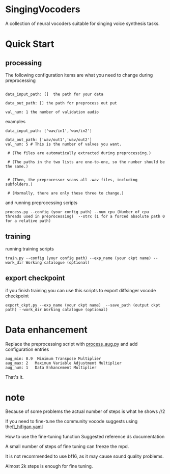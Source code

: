 # SingingVocoders
A collection of neural vocoders suitable for singing voice synthesis tasks.

# Quick Start

## processing


The following configuration items are what you need to change during preprocessing

```angular2html

data_input_path: []  the path for your data

data_out_path: [] the path for preprocess out put

val_num: 1 the number of validation audio
```
examples
```
data_input_path: ['wav/in1','wav/in2'] 

data_out_path: ['wav/out1','wav/out2']
val_num: 5 # This is the number of valves you want. 

 # (The files are automatically extracted during preprocessing.)

 # (The paths in the two lists are one-to-one, so the number should be the same.)


 # (Then, the preprocessor scans all .wav files, including subfolders.)

 # (Normally, there are only these three to change.)
```

and running preprocessing scripts
```angular2html
process.py --config (your config path) --num_cpu (Number of cpu threads used in preprocessing)  --strx (1 for a forced absolute path 0 for a relative path)

```

## training
running training scripts
```angular2html
train.py --config (your config path) --exp_name (your ckpt name) --work_dir Working catalogue (optional)

```
## export checkpoint
if you finish training you can use this scripts to export diffsinger vocode checkpoint
```
export_ckpt.py --exp_name (your ckpt name)  --save_path (output ckpt path) --work_dir Working catalogue (optional)
```

# Data enhancement
Replace the preprocessing script with [process_aug.py](process_aug.py) and add configuration entries
```
aug_min: 0.9  Minimum Transpose Multiplier
aug_max: 2   Maximum Variable Adjustment Multiplier
aug_num: 1   Data Enhancement Multiplier
```
That's it.

# note

Because of some problems the actual number of steps is what he shows //2

If you need to fine-tune the community vocode suggests using the[ft_hifigan.yaml](configs%2Fft_hifigan.yaml) 

How to use the fine-tuning function Suggested reference ds documentation

A small number of steps of fine tuning can freeze the mpd.

It is not recommended to use bf16, as it may cause sound quality problems.

Almost 2k steps is enough for fine tuning.





































